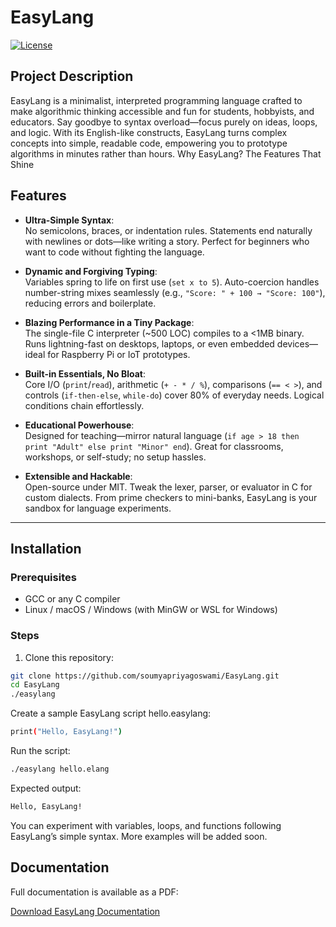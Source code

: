 # EasyLang

[![License](https://img.shields.io/badge/License-BSD%202--Clause-blue.svg)](LICENSE)

## Project Description

EasyLang is a minimalist, interpreted programming language crafted to make algorithmic thinking accessible and fun for students, hobbyists, and educators. Say goodbye to syntax overload—focus purely on ideas, loops, and logic. With its English-like constructs, EasyLang turns complex concepts into simple, readable code, empowering you to prototype algorithms in minutes rather than hours.
Why EasyLang? The Features That Shine

## Features

- **Ultra-Simple Syntax**:  
  No semicolons, braces, or indentation rules. Statements end naturally with newlines or dots—like writing a story. Perfect for beginners who want to code without fighting the language.

- **Dynamic and Forgiving Typing**:  
  Variables spring to life on first use (`set x to 5`). Auto-coercion handles number-string mixes seamlessly (e.g., `"Score: " + 100 → "Score: 100"`), reducing errors and boilerplate.

- **Blazing Performance in a Tiny Package**:  
  The single-file C interpreter (~500 LOC) compiles to a <1MB binary. Runs lightning-fast on desktops, laptops, or even embedded devices—ideal for Raspberry Pi or IoT prototypes.

- **Built-in Essentials, No Bloat**:  
  Core I/O (`print`/`read`), arithmetic (`+ - * / %`), comparisons (`== < >`), and controls (`if-then-else`, `while-do`) cover 80% of everyday needs. Logical conditions chain effortlessly.

- **Educational Powerhouse**:  
  Designed for teaching—mirror natural language (`if age > 18 then print "Adult" else print "Minor" end`). Great for classrooms, workshops, or self-study; no setup hassles.

- **Extensible and Hackable**:  
  Open-source under MIT. Tweak the lexer, parser, or evaluator in C for custom dialects. From prime checkers to mini-banks, EasyLang is your sandbox for language experiments.


---

## Installation

### Prerequisites
- GCC or any C compiler
- Linux / macOS / Windows (with MinGW or WSL for Windows)

### Steps
1. Clone this repository:
```bash
git clone https://github.com/soumyapriyagoswami/EasyLang.git
cd EasyLang
./easylang
```
Create a sample EasyLang script hello.easylang:

```bash
print("Hello, EasyLang!")
```

Run the script:
```bash
./easylang hello.elang
```

Expected output:
```bash
Hello, EasyLang!
```

You can experiment with variables, loops, and functions following EasyLang’s simple syntax. More examples will be added soon.

## Documentation

Full documentation is available as a PDF:

[Download EasyLang Documentation](docs/EasyLang_Documentation.pdf)

